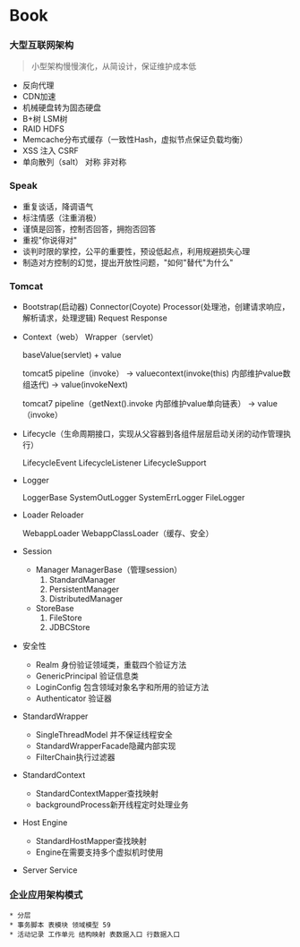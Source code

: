 # Book
### 大型互联网架构
> 小型架构慢慢演化，从简设计，保证维护成本低
* 反向代理
* CDN加速
* 机械硬盘转为固态硬盘
* B+树 LSM树
* RAID HDFS
* Memcache分布式缓存（一致性Hash，虚拟节点保证负载均衡）
* XSS 注入 CSRF
* 单向散列（salt） 对称 非对称

### Speak
* 重复谈话，降调语气
* 标注情感（注重消极）
* 谨慎是回答，控制否回答，拥抱否回答
* 重视"你说得对"
* 谈判时限的掌控，公平的重要性，预设低起点，利用规避损失心理
* 制造对方控制的幻觉，提出开放性问题，"如何"替代"为什么"

### Tomcat
* Bootstrap(启动器) Connector(Coyote) Processor(处理池，创建请求响应，解析请求，处理逻辑) Request Response
* Context（web） Wrapper（servlet）

    baseValue(servlet) + value
    
    tomcat5 pipeline（invoke） -> valuecontext(invoke(this) 内部维护value数组迭代) -> value(invokeNext)
    
    tomcat7 pipeline（getNext().invoke 内部维护value单向链表） -> value（invoke）
    
* Lifecycle（生命周期接口，实现从父容器到各组件层层启动关闭的动作管理执行）

    LifecycleEvent LifecycleListener LifecycleSupport
    
* Logger

    LoggerBase SystemOutLogger SystemErrLogger FileLogger
    
* Loader Reloader
    
    WebappLoader WebappClassLoader（缓存、安全）
    
* Session

    * Manager ManagerBase（管理session）
        1. StandardManager
        2. PersistentManager
        3. DistributedManager
    * StoreBase
        1. FileStore
        2. JDBCStore
       
* 安全性

    * Realm 身份验证领域类，重载四个验证方法
    * GenericPrincipal 验证信息类
    * LoginConfig 包含领域对象名字和所用的验证方法
    * Authenticator 验证器

* StandardWrapper

    * SingleThreadModel 并不保证线程安全
    * StandardWrapperFacade隐藏内部实现
    * FilterChain执行过滤器
    
* StandardContext

    * StandardContextMapper查找映射
    * backgroundProcess新开线程定时处理业务
    
* Host Engine
    
    * StandardHostMapper查找映射
    * Engine在需要支持多个虚拟机时使用
    
* Server Service
    
    
### 企业应用架构模式
    * 分层
    * 事务脚本 表模块 领域模型 59
    * 活动记录 工作单元 结构映射 表数据入口 行数据入口